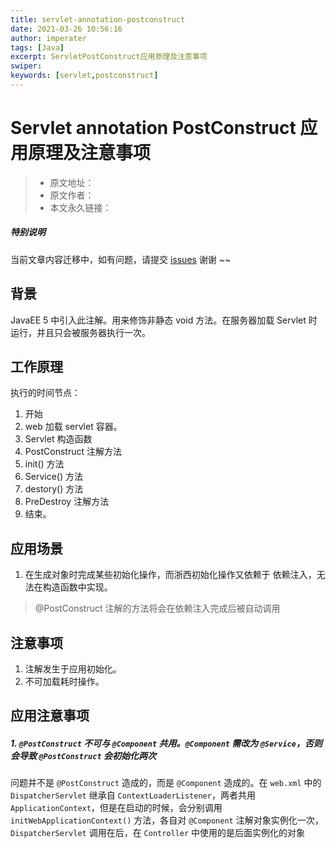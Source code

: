 ```yaml
---
title: servlet-annotation-postconstruct
date: 2021-03-26 10:56:16
author: imperater
tags: [Java]
excerpt: ServletPostConstruct应用原理及注意事项
swiper:
keywords: [servlet,postconstruct]
---
```


# Servlet annotation PostConstruct 应用原理及注意事项

> * 原文地址：[]()
> * 原文作者：[]()
> * 本文永久链接：[]()

##### **特别说明**

当前文章内容迁移中，如有问题，请提交 [issues](https://github.com/Starrier/starrier.github.io/issues) 谢谢 ~~

## 背景

JavaEE 5 中引入此注解。用来修饰非静态 void 方法。在服务器加载 Servlet 时运行，并且只会被服务器执行一次。

## 工作原理

执行的时间节点：

1. 开始
2. web 加载 servlet 容器。
3. Servlet 构造函数
4. PostConstruct 注解方法
5. init() 方法
6. Service() 方法
7. destory() 方法
8. PreDestroy 注解方法
9. 结束。

## 应用场景

1. 在生成对象时完成某些初始化操作，而浙西初始化操作又依赖于 依赖注入，无法在构造函数中实现。

> @PostConstruct 注解的方法将会在依赖注入完成后被自动调用

## 注意事项

1. 注解发生于应用初始化。
2. 不可加载耗时操作。

## 应用注意事项

#####  1. `@PostConstruct` 不可与 `@Component` 共用。`@Component` 需改为 `@Service`，否则会导致 `@PostConstruct` 会初始化两次

问题并不是 `@PostConstruct` 造成的，而是 `@Component` 造成的。在 `web.xml` 中的 `DispatcherServlet` 继承自 `ContextLoaderListener`，两者共用 `ApplicationContext`，但是在启动的时候，会分别调用 `initWebApplicationContext()` 方法，各自对 `@Component` 注解对象实例化一次，`DispatcherServlet` 调用在后，在 `Controller` 中使用的是后面实例化的对象
